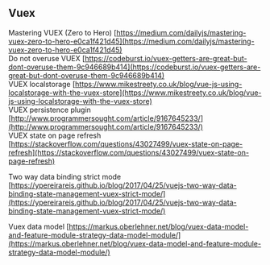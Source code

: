 ## Vuex

Mastering VUEX (Zero to Hero) [https://medium.com/dailyjs/mastering-vuex-zero-to-hero-e0ca1f421d45](https://medium.com/dailyjs/mastering-vuex-zero-to-hero-e0ca1f421d45)  
Do not overuse VUEX [https://codeburst.io/vuex-getters-are-great-but-dont-overuse-them-9c946689b414](https://codeburst.io/vuex-getters-are-great-but-dont-overuse-them-9c946689b414)  
VUEX localstorage [https://www.mikestreety.co.uk/blog/vue-js-using-localstorage-with-the-vuex-store](https://www.mikestreety.co.uk/blog/vue-js-using-localstorage-with-the-vuex-store)  
VUEX persistence plugin [http://www.programmersought.com/article/9167645233/](http://www.programmersought.com/article/9167645233/)  
VUEX state on page refresh [https://stackoverflow.com/questions/43027499/vuex-state-on-page-refresh](https://stackoverflow.com/questions/43027499/vuex-state-on-page-refresh)  
  
Two way data binding strict mode [https://ypereirareis.github.io/blog/2017/04/25/vuejs-two-way-data-binding-state-management-vuex-strict-mode/](https://ypereirareis.github.io/blog/2017/04/25/vuejs-two-way-data-binding-state-management-vuex-strict-mode/)  
  
Vuex data model [https://markus.oberlehner.net/blog/vuex-data-model-and-feature-module-strategy-data-model-module/](https://markus.oberlehner.net/blog/vuex-data-model-and-feature-module-strategy-data-model-module/)


